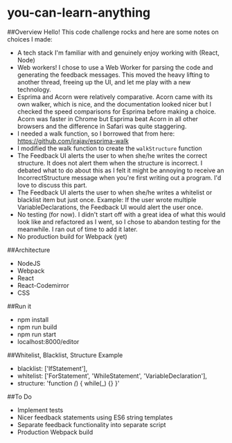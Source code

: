 # you-can-learn-anything

##Overview
Hello! This code challenge rocks and here are some notes on choices I made:

- A tech stack I'm familiar with and genuinely enjoy working with (React, Node)
- Web workers! I chose to use a Web Worker for parsing the code and generating the feedback messages. This moved the heavy lifting to another thread, freeing up the UI, and let me play with a new technology.
- Esprima and Acorn were relatively comparative. Acorn came with its own walker, which is nice, and the documentation looked nicer but I checked the speed comparisons for Esprima before making a choice. Acorn was faster in Chrome but Esprima beat Acorn in all other browsers and the difference in Safari was quite staggering.
- I needed a walk function, so I borrowed that from here: https://github.com/jrajav/esprima-walk
- I modified the walk function to create the `walkStructure` function
- The Feedback UI alerts the user to when she/he writes the correct structure. It does not alert them when the structure is incorrect. I debated what to do about this as I felt it might be annoying to receive an IncorrectStructure message when you're first writing out a program. I'd love to discuss this part.
- The Feedback UI alerts the user to when she/he writes a whitelist or blacklist item but just once. Example: If the user wrote multiple VariableDeclarations, the Feedback UI would alert the user once.
- No testing (for now). I didn't start off with a great idea of what this would look like and refactored as I went, so I chose to abandon testing for the meanwhile. I ran out of time to add it later.
- No production build for Webpack (yet)

##Architecture
- NodeJS
- Webpack
- React 
- React-Codemirror 
- CSS

##Run it
- npm install
- npm run build
- npm run start
- localhost:8000/editor

##Whitelist, Blacklist, Structure Example
- blacklist: ['IfStatement'],
- whitelist: ['ForStatement', 'WhileStatement', 'VariableDeclaration'],
- structure: 'function _(_) { while(_) {} }'

##To Do
- Implement tests
- Nicer feedback statements using ES6 string templates
- Separate feedback functionality into separate script
- Production Webpack build
